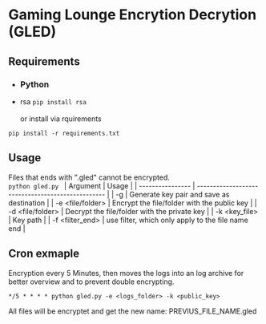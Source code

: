 # Gaming Lounge Encrytion Decrytion (GLED)

## Requirements

- ### Python
- rsa `pip install rsa`<br><br>
  or install via rquirements

```
pip install -r requirements.txt
```

## Usage

Files that ends with ".gled" cannot be encrypted.<br>
`python gled.py `
| Argument | Usage |
| ---------------- | ------------------------------------------------- |
| -g <destination> | Generate key pair and save as destination |
| -e <file/folder> | Encrypt the file/folder with the public key |
| -d <file/folder> | Decrypt the file/folder with the private key |
| -k <key_file> | Key path |
| -f <filter_end> | use filter, which only apply to the file name end |

## Cron exmaple

Encryption every 5 Minutes, then moves the logs into an log archive for better overview and to prevent double encrypting.

```
*/5 * * * * python gled.py -e <logs_folder> -k <public_key>
```

All files will be encryptet and get the new name: PREVIUS_FILE_NAME.gled
